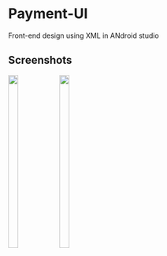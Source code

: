 # Payment-UI
Front-end design using XML in ANdroid studio

## Screenshots

<img src="https://user-images.githubusercontent.com/67891339/145672472-c73b91a3-892f-4c89-b71d-b15c7070434e.jpg" align=left width=20% height=30%>

<img src="https://user-images.githubusercontent.com/67891339/145672474-cf60fa6c-3610-4d8a-8e96-ec2171e4d39d.jpg" align=center width=20% height=30%>
